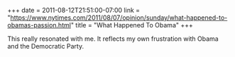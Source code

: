 +++
date = 2011-08-12T21:51:00-07:00
link = "https://www.nytimes.com/2011/08/07/opinion/sunday/what-happened-to-obamas-passion.html"
title = "What Happened To Obama"
+++

This really resonated with me. It reflects my own frustration with Obama and the Democratic Party.
